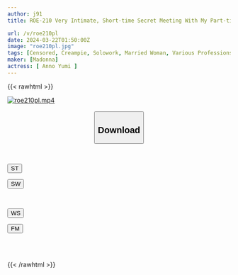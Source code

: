 ```yaml
---
author: j91
title: ROE-210 Very Intimate, Short-time Secret Meeting With My Part-time Wife, Yumi, Who Has Great Sexual Compatibility.I Ejaculate So Quickly That I Don't Have Time To Wilt My Dick Every Time... Yumi Anno

url: /v/roe210pl
date: 2024-03-22T01:50:00Z
image: "roe210pl.jpg"
tags: [Censored, Creampie, Solowork, Married Woman, Various Professions, Affair, Mature Woman	]
maker: [Madonna]
actress: [ Anno Yumi ]
---
```



{{< rawhtml >}}

<div class="video" data-videoid="OaDYJAaWlMCk9a">
    <a href="javascript:;">
        <img src="/v/roe210pl/roe210pl.jpg" width="WIDTH" height="HEIGHT" alt="roe210pl.mp4" loading="lazy">
    </a>
</div>

<script type="text/javascript" src="https://j91.asia/asset/on-demand-st.js"></script>

<br>
  <link rel="stylesheet" href="https://j91.asia/asset/bs5.css">
  
  <center>
  <button class="btn btn-primary" type="button" data-bs-toggle="collapse" data-bs-target=".multi-collapse" aria-expanded="false" aria-controls="multiCollapseExample1 multiCollapseExample2"><h2>Download</h2></button></center>
</p>
<div class="row">
  <div class="col">
    <div class="collapse multi-collapse" id="multiCollapseExample1">
      <div class="card card-body">
	      	      <br>
<div class="buttons">  
<p><a href="https://streamtape.to/v/OaDYJAaWlMCk9a" target="_blank"><button class="btn-hover color-3"><i class="fa fa-download"></i> ST</button></a></p>
<p><a href="https://asnwish.com/7g1weoo3tovl" target="_blank"><button class="btn-hover color-2"><i class="fa fa-download"></i> SW</button></a></p></div>
    </div>
  </div>
</div>
  <div class="col">
    <div class="collapse multi-collapse" id="multiCollapseExample2">
      <div class="card card-body">
	      <br>
<div class="buttons">
<p><a href="https://wolfstream.tv/kufgye8gs2lk"><button class="btn-hover color-9"><i class="fa fa-download"></i> WS</button></a></p>
<p><a href="https://filemoon.sx/d/tjljdv29nfff"><button class="btn-hover color-8"><i class="fa fa-download"></i> FM</button></a></p></div>
<br><br>
      </div>
    </div>
  </div>
</div>

{{< /rawhtml >}}